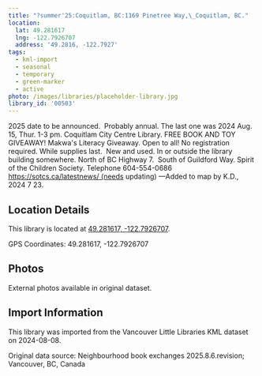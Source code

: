 ```yaml
---
title: "?summer'25:Coquitlam, BC:1169 Pinetree Way,\_Coquitlam, BC."
location:
  lat: 49.281617
  lng: -122.7926707
  address: '49.2816, -122.7927'
tags:
  - kml-import
  - seasonal
  - temporary
  - green-marker
  - active
photo: /images/libraries/placeholder-library.jpg
library_id: '00503'
---
```

2025 date to be announced.  Probably annual.
The last one was 2024 Aug. 15, Thur. 1-3 pm.
Coquitlam City Centre Library.
FREE BOOK AND TOY GIVEAWAY!
Makwa's Literacy Giveaway. Open to all! 
No registration required. While supplies last. 
 New and used.
In or outside the library building somewhere.
North of BC Highway 7.  South of Guildford Way.
Spirit of the Children Society.
Telephone 604-554-0686
https://sotcs.ca/latestnews/ (needs updating)
—Added to map by K.D., 2024 7 23.  

## Location Details

This library is located at [49.281617, -122.7926707](https://www.google.com/maps?q=49.281617,-122.7926707).

GPS Coordinates: 49.281617, -122.7926707

## Photos

External photos available in original dataset.

## Import Information

This library was imported from the Vancouver Little Libraries KML dataset on 2024-08-08.

Original data source: Neighbourhood book exchanges 2025.8.6.revision; Vancouver, BC, Canada
